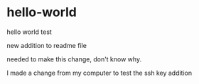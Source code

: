 # hello-world
hello world test

new addition to readme file

needed to make this change, don't know why.

I made a change from my computer to test the ssh key addition

